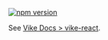 <!-- WARNING: keep links absolute in this file so they work on NPM too -->

[![npm version](https://img.shields.io/npm/v/vike-react)](https://www.npmjs.com/package/vike-react)

See [Vike Docs > vike-react](https://vike.dev/vike-react).
